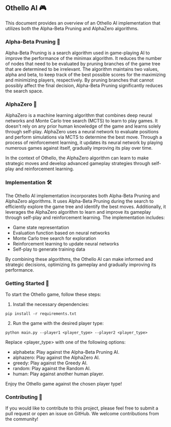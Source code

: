 ## Othello AI 🎮

This document provides an overview of an Othello AI implementation that utilizes both the Alpha-Beta Pruning and AlphaZero algorithms.

### Alpha-Beta Pruning 🌱

Alpha-Beta Pruning is a search algorithm used in game-playing AI to improve the performance of the minimax algorithm. It reduces the number of nodes that need to be evaluated by pruning branches of the game tree that are determined to be irrelevant. The algorithm maintains two values, alpha and beta, to keep track of the best possible scores for the maximizing and minimizing players, respectively. By pruning branches that cannot possibly affect the final decision, Alpha-Beta Pruning significantly reduces the search space.

### AlphaZero 🧠

AlphaZero is a machine learning algorithm that combines deep neural networks and Monte Carlo tree search (MCTS) to learn to play games. It doesn't rely on any prior human knowledge of the game and learns solely through self-play. AlphaZero uses a neural network to evaluate positions and perform simulations via MCTS to determine the best move. Through a process of reinforcement learning, it updates its neural network by playing numerous games against itself, gradually improving its play over time.

In the context of Othello, the AlphaZero algorithm can learn to make strategic moves and develop advanced gameplay strategies through self-play and reinforcement learning.

### Implementation 🛠️

The Othello AI implementation incorporates both Alpha-Beta Pruning and AlphaZero algorithms. It uses Alpha-Beta Pruning during the search to efficiently explore the game tree and identify the best moves. Additionally, it leverages the AlphaZero algorithm to learn and improve its gameplay through self-play and reinforcement learning. The implementation includes:

- Game state representation
- Evaluation function based on neural networks
- Monte Carlo tree search for exploration
- Reinforcement learning to update neural networks
- Self-play to generate training data

By combining these algorithms, the Othello AI can make informed and strategic decisions, optimizing its gameplay and gradually improving its performance.

### Getting Started 🚀

To start the Othello game, follow these steps:

1. Install the necessary dependencies:

```
pip install -r requirements.txt
```

2. Run the game with the desired player type:

```
python main.py --player1 <player_type> --player2 <player_type>
```

Replace <player_type> with one of the following options:

- alphabeta: Play against the Alpha-Beta Pruning AI.
- alphazero: Play against the AlphaZero AI.
- greedy: Play against the Greedy AI.
- random: Play against the Random AI.
- human: Play against another human player.

Enjoy the Othello game against the chosen player type!

### Contributing 🤝

If you would like to contribute to this project, please feel free to submit a pull request or open an issue on GitHub. We welcome contributions from the community!
